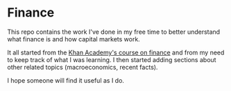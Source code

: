 # Finance

This repo contains the work I've done in my free time to better understand what finance is and how capital markets work. 

It all started from the [Khan Academy's course on finance](https://www.khanacademy.org/economics-finance-domain/core-finance) and from my need to keep track of what I was learning. I then started adding sections about other related topics (macroeconomics, recent facts).

I hope someone will find it useful as I do.
